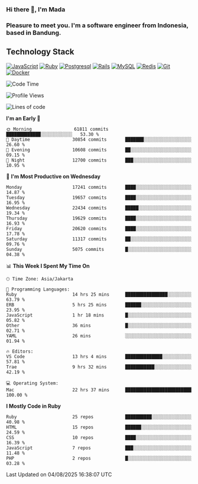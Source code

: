 ### Hi there 👋, I'm Mada
### Pleasure to meet you. I'm a software engineer from Indonesia, based in Bandung.

## Technology Stack

[![JavaScript](https://img.shields.io/badge/-JavaScript-%23F7DF1C?style=flat-square&logo=javascript&logoColor=000000&labelColor=%23F7DF1C&color=%23FFCE5A)](https://www.javascript.com/)
[![Ruby](https://img.shields.io/badge/Ruby-CC342D?style=flat-square&logo=ruby&logoColor=white)](https://www.ruby-lang.org/en/)
[![Postgresql](https://img.shields.io/badge/PostgreSQL-316192?style=flat-square&logo=postgresql&logoColor=ffffff)](https://www.postgresql.org/)
[![Rails](https://img.shields.io/badge/Ruby_on_Rails-CC0000?style=flat-square&logo=ruby-on-rails&logoColor=white)](https://rubyonrails.org/)
[![MySQL](https://img.shields.io/badge/-MySQL-4479A1?style=flat-square&logo=MySQL&logoColor=ffffff)](https://www.mysql.com/)
[![Redis](https://img.shields.io/badge/-Redis-DC382D?style=flat-square&logo=Redis&logoColor=ffffff)](https://redis.io/)
[![Git](https://img.shields.io/badge/-Git-%23F05032?style=flat-square&logo=git&logoColor=%23ffffff)](https://git-scm.com/)
[![Docker](https://img.shields.io/badge/-Docker-2496ED?style=flat-square&logo=docker&logoColor=ffffff)](https://www.docker.com/)
<!--
**madaarya/madaarya** is a ✨ _special_ ✨ repository because its `README.md` (this file) appears on your GitHub profile.

Here are some ideas to get you started:

- 🔭 I’m currently working on ...
- 🌱 I’m currently learning ...
- 👯 I’m looking to collaborate on ...
- 🤔 I’m looking for help with ...
- 💬 Ask me about ...
- 📫 How to reach me: ...
- 😄 Pronouns: ...
- ⚡ Fun fact: ...
-->
<!--START_SECTION:waka-->
![Code Time](http://img.shields.io/badge/Code%20Time-7%2C555%20hrs-blue)

![Profile Views](http://img.shields.io/badge/Profile%20Views-0-blue)

![Lines of code](https://img.shields.io/badge/From%20Hello%20World%20I%27ve%20Written-53.0%20million%20lines%20of%20code-blue)

**I'm an Early 🐤** 

```text
🌞 Morning                61811 commits       █████████████░░░░░░░░░░░░   53.30 % 
🌆 Daytime                30854 commits       ███████░░░░░░░░░░░░░░░░░░   26.60 % 
🌃 Evening                10608 commits       ██░░░░░░░░░░░░░░░░░░░░░░░   09.15 % 
🌙 Night                  12700 commits       ███░░░░░░░░░░░░░░░░░░░░░░   10.95 % 
```
📅 **I'm Most Productive on Wednesday** 

```text
Monday                   17241 commits       ████░░░░░░░░░░░░░░░░░░░░░   14.87 % 
Tuesday                  19657 commits       ████░░░░░░░░░░░░░░░░░░░░░   16.95 % 
Wednesday                22434 commits       █████░░░░░░░░░░░░░░░░░░░░   19.34 % 
Thursday                 19629 commits       ████░░░░░░░░░░░░░░░░░░░░░   16.93 % 
Friday                   20620 commits       ████░░░░░░░░░░░░░░░░░░░░░   17.78 % 
Saturday                 11317 commits       ██░░░░░░░░░░░░░░░░░░░░░░░   09.76 % 
Sunday                   5075 commits        █░░░░░░░░░░░░░░░░░░░░░░░░   04.38 % 
```


📊 **This Week I Spent My Time On** 

```text
🕑︎ Time Zone: Asia/Jakarta

💬 Programming Languages: 
Ruby                     14 hrs 25 mins      ████████████████░░░░░░░░░   63.79 % 
ERB                      5 hrs 25 mins       ██████░░░░░░░░░░░░░░░░░░░   23.95 % 
JavaScript               1 hr 18 mins        █░░░░░░░░░░░░░░░░░░░░░░░░   05.82 % 
Other                    36 mins             █░░░░░░░░░░░░░░░░░░░░░░░░   02.71 % 
YAML                     26 mins             ░░░░░░░░░░░░░░░░░░░░░░░░░   01.94 % 

🔥 Editors: 
VS Code                  13 hrs 4 mins       ██████████████░░░░░░░░░░░   57.81 % 
Trae                     9 hrs 32 mins       ███████████░░░░░░░░░░░░░░   42.19 % 

💻 Operating System: 
Mac                      22 hrs 37 mins      █████████████████████████   100.00 % 
```

**I Mostly Code in Ruby** 

```text
Ruby                     25 repos            ██████████░░░░░░░░░░░░░░░   40.98 % 
HTML                     15 repos            ██████░░░░░░░░░░░░░░░░░░░   24.59 % 
CSS                      10 repos            ████░░░░░░░░░░░░░░░░░░░░░   16.39 % 
JavaScript               7 repos             ███░░░░░░░░░░░░░░░░░░░░░░   11.48 % 
PHP                      2 repos             █░░░░░░░░░░░░░░░░░░░░░░░░   03.28 % 
```




 Last Updated on 04/08/2025 16:38:07 UTC
<!--END_SECTION:waka-->

